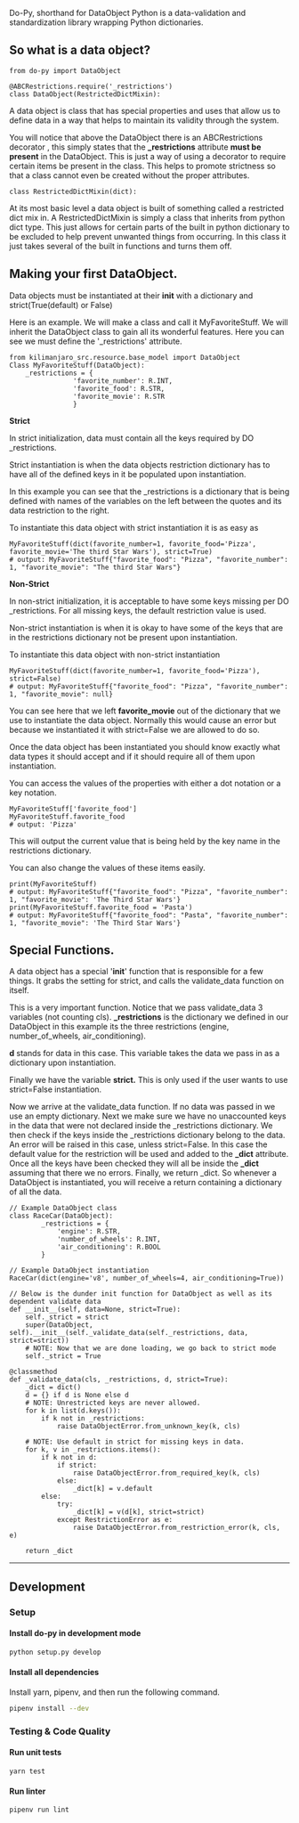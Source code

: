 Do-Py, shorthand for DataObject Python is a data-validation and standardization library wrapping Python dictionaries.

**So what is a data object?**
-----------------------------

```
from do-py import DataObject

@ABCRestrictions.require('_restrictions')
class DataObject(RestrictedDictMixin):

```

A data object is class that has special properties and uses that allow us to define data in a way that helps to maintain its validity through the system.

You will notice that above the DataObject there is an ABCRestrictions decorator , this simply states that the **_restrictions** attribute **must be present** in the DataObject. This is just a way of using a decorator to require certain items be present in the class. This helps to promote strictness so that a class cannot even be created without the proper attributes.

```
class RestrictedDictMixin(dict):

```

At its most basic level a data object is built of something called a restricted dict mix in. A RestrictedDictMixin is simply a class that inherits from python dict type. This just allows for certain parts of the built in python dictionary to be excluded to help prevent unwanted things from occurring. In this class it just takes several of the built in functions and turns them off.

Making your first DataObject.
-----------------------------

Data objects must be instantiated at their **init** with a dictionary and strict(True(default) or False)

Here is an example. We will make a class and call it MyFavoriteStuff. We will inherit the DataObject class to gain all its wonderful features. Here you can see we must define the '_restrictions' attribute.

```
from kilimanjaro_src.resource.base_model import DataObject
Class MyFavoriteStuff(DataObject):
	_restrictions = {
	            'favorite_number': R.INT,
	            'favorite_food': R.STR,
	            'favorite_movie': R.STR
	            }

```

**Strict**

In strict initialization, data must contain all the keys required by DO _restrictions.

Strict instantiation is when the data objects restriction dictionary has to have all of the defined keys in it be populated upon instantiation.

In this example you can see that the _restrictions is a dictionary that is being defined with names of the variables on the left between the quotes and its data restriction to the right.

To instantiate this data object with strict instantiation it is as easy as

```
MyFavoriteStuff(dict(favorite_number=1, favorite_food='Pizza', favorite_movie='The third Star Wars'), strict=True)
# output: MyFavoriteStuff{"favorite_food": "Pizza", "favorite_number": 1, "favorite_movie": "The third Star Wars"}

```

**Non-Strict**

In non-strict initialization, it is acceptable to have some keys missing per DO _restrictions. For all missing keys, the default restriction value is used.

Non-strict instantiation is when it is okay to have some of the keys that are in the restrictions dictionary not be present upon instantiation.

To instantiate this data object with non-strict instantiation

```
MyFavoriteStuff(dict(favorite_number=1, favorite_food='Pizza'), strict=False)
# output: MyFavoriteStuff{"favorite_food": "Pizza", "favorite_number": 1, "favorite_movie": null}

```

You can see here that we left **favorite_movie** out of the dictionary that we use to instantiate the data object. Normally this would cause an error but because we instantiated it with strict=False we are allowed to do so.

Once the data object has been instantiated you should know exactly what data types it should accept and if it should require all of them upon instantiation.

You can access the values of the properties with either a dot notation or a key notation.

```
MyFavoriteStuff['favorite_food']
MyFavoriteStuff.favorite_food
# output: 'Pizza'

```

This will output the current value that is being held by the key name in the restrictions dictionary.

You can also change the values of these items easily.

```
print(MyFavoriteStuff)
# output: MyFavoriteStuff{"favorite_food": "Pizza", "favorite_number": 1, "favorite_movie": 'The Third Star Wars'}
print(MyFavoriteStuff.favorite_food = 'Pasta')
# output: MyFavoriteStuff{"favorite_food": "Pasta", "favorite_number": 1, "favorite_movie": 'The Third Star Wars'}

```

Special Functions.
------------------

A data object has a special '****init****' function that is responsible for a few things. It grabs the setting for strict, and calls the validate_data function on itself.

This is a very important function. Notice that we pass validate_data 3 variables (not counting cls). **_restrictions** is the dictionary we defined in our DataObject in this example its the three restrictions (engine, number_of_wheels, air_conditioning).

**d** stands for data in this case. This variable takes the data we pass in as a dictionary upon instantiation.

Finally we have the variable **strict.** This is only used if the user wants to use strict=False instantiation.

Now we arrive at the validate_data function. If no data was passed in we use an empty dictionary. Next we make sure we have no unaccounted keys in the data that were not declared inside the _restrictions dictionary. We then check if the keys inside the _restrictions dictionary belong to the data. An error will be raised in this case, unless strict=False. In this case the default value for the restriction will be used and added to the **_dict** attribute. Once all the keys have been checked they will all be inside the **_dict** assuming that there we no errors. Finally, we return _dict. So whenever a DataObject is instantiated, you will receive a return containing a dictionary of all the data.

```
// Example DataObject class
class RaceCar(DataObject):
		_restrictions = {
			'engine': R.STR,
			'number_of_wheels': R.INT,
			'air_conditioning': R.BOOL
		}

// Example DataObject instantiation
RaceCar(dict(engine='v8', number_of_wheels=4, air_conditioning=True))

// Below is the dunder init function for DataObject as well as its dependent validate data
def __init__(self, data=None, strict=True):
    self._strict = strict
    super(DataObject, self).__init__(self._validate_data(self._restrictions, data, strict=strict))
    # NOTE: Now that we are done loading, we go back to strict mode
    self._strict = True

@classmethod
def _validate_data(cls, _restrictions, d, strict=True):
    _dict = dict()
    d = {} if d is None else d
    # NOTE: Unrestricted keys are never allowed.
    for k in list(d.keys()):
        if k not in _restrictions:
            raise DataObjectError.from_unknown_key(k, cls)

    # NOTE: Use default in strict for missing keys in data.
    for k, v in _restrictions.items():
        if k not in d:
            if strict:
                raise DataObjectError.from_required_key(k, cls)
            else:
                _dict[k] = v.default
        else:
            try:
                _dict[k] = v(d[k], strict=strict)
            except RestrictionError as e:
                raise DataObjectError.from_restriction_error(k, cls, e)

    return _dict

```

---

## Development
### Setup

#### Install do-py in development mode
```bash
python setup.py develop
```

#### Install all dependencies
Install yarn, pipenv, and then run the following command.
```bash
pipenv install --dev
```

### Testing & Code Quality

####  Run unit tests
```
yarn test 
```

#### Run linter
```bash
pipenv run lint
```
